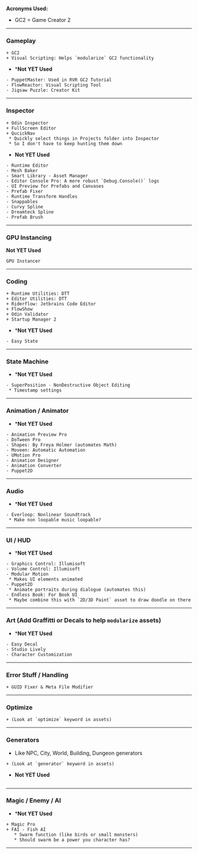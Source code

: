 **Acronyms Used:**
* GC2 = Game Creator 2

---
### Gameplay
```
+ GC2
+ Visual Scripting: Helps `modularize` GC2 functionality
```

* ***Not YET Used**
```
- PuppetMaster: Used in RVR GC2 Tutorial
- FlowReactor: Visual Scripting Tool
- Jigsaw Puzzle: Creator Kit
```

---
### Inspector
```
+ Odin Inspector
+ FullScreen Editor
+ QucickNav
 * Quickly select things in Projects folder into Inspector
 * So I don't have to keep hunting them down
```

* **Not YET Used**
```
- Runtime Editor
- Mesh Baker
- Smart Library - Asset Manager
- Editor Console Pro: A more robust `Debug.Console()` logs
- UI Preview for Prefabs and Canvases
- Prefab Fixer
- Runtime Transform Handles
- Snappables
- Curvy Spline
- Dreamteck Spline
- Prefab Brush
```

---

### GPU Instancing
**Not YET Used**
```
GPU Instancer
```

---
### Coding
```
+ Runtime Utilities: DTT
+ Editor Utilities: DTT
+ Riderflow: Jetbrains Code Editor
+ FlowShow
+ Odin Validator
+ Startup Manager 2
```

* ***Not YET Used**
```
- Easy State
```

---
### State Machine

* ***Not YET Used**
```
- SuperPosition - NonDestructive Object Editing
 * Timestamp settings
```

---
### Animation / Animator

* ***Not YET Used**
```
- Animation Preview Pro
- DoTween Pro
- Shapes: By Freya Holmer (automates Math)
- Moveen: Automatic Automation
- UMotion Pro
- Animation Designer
- Animation Converter
- Puppet2D
```

---
### Audio 

* ***Not YET Used**
```
- Everloop: Nonlinear Soundtrack
 * Make non loopable music loopable?
```

---
### UI / HUD

* ***Not YET Used**
```
- Graphics Control: Illumisoft
- Volume Control: Illumisoft
- Modular Motion
 * Makes UI elements animated
- Puppet2D
 * Animate portraits during dialogue (automates this)
- Endless Book: For Book UI
 * Maybe combine this with `2D/3D Paint` asset to draw doodle on there
```

---
### Art (Add Graffitti or Decals to help `modularize` assets)

* ***Not YET Used**
```
- Easy Decal
- Studio Lively
- Character Customization
```

---
### Error Stuff / Handling
```
+ GUID Fixer & Meta File Modifier
```

---
### Optimize
```
+ (Look at `optimize` keyword in assets)
```

---
### Generators
* Like NPC, City, World, Building, Dungeon generators
```
+ (Look at `generator` keyword in assets)
```

* **Not YET Used**
```
```

---

### Magic / Enemy / AI

* ***Not YET Used**
```
+ Magic Pro
+ FAI - Fish AI
   * Swarm function (like birds or small monsters)
   * Should swarm be a power you character has?
```

---

